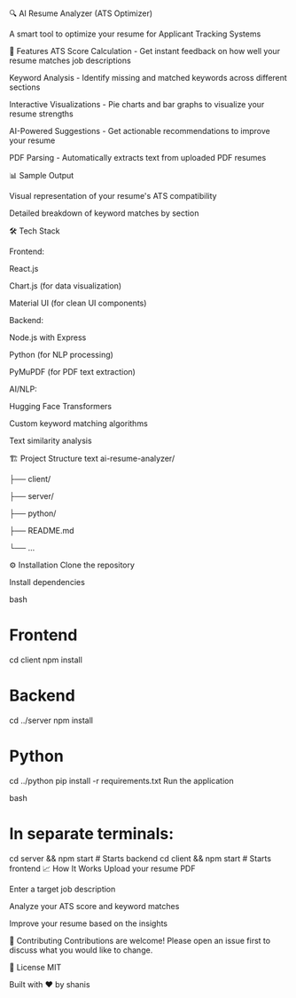 🔍 AI Resume Analyzer (ATS Optimizer)

A smart tool to optimize your resume for Applicant Tracking Systems

🚀 Features
ATS Score Calculation - Get instant feedback on how well your resume matches job descriptions

Keyword Analysis - Identify missing and matched keywords across different sections

Interactive Visualizations - Pie charts and bar graphs to visualize your resume strengths

AI-Powered Suggestions - Get actionable recommendations to improve your resume

PDF Parsing - Automatically extracts text from uploaded PDF resumes

📊 Sample Output

Visual representation of your resume's ATS compatibility


Detailed breakdown of keyword matches by section

🛠️ Tech Stack

Frontend:

React.js

Chart.js (for data visualization)

Material UI (for clean UI components)

Backend:

Node.js with Express

Python (for NLP processing)

PyMuPDF (for PDF text extraction)

AI/NLP:

Hugging Face Transformers

Custom keyword matching algorithms

Text similarity analysis

🏗️ Project Structure
text
ai-resume-analyzer/

├── client/  

├── server/

├── python/  

├── README.md 

└── ...       

⚙️ Installation
Clone the repository


Install dependencies

bash
# Frontend
cd client
npm install

# Backend
cd ../server
npm install

# Python
cd ../python
pip install -r requirements.txt
Run the application

bash
# In separate terminals:
cd server && npm start   # Starts backend
cd client && npm start   # Starts frontend
📈 How It Works
Upload your resume PDF

Enter a target job description

Analyze your ATS score and keyword matches

Improve your resume based on the insights

🤝 Contributing
Contributions are welcome! Please open an issue first to discuss what you would like to change.

📜 License
MIT


Built with ❤️ by shanis
